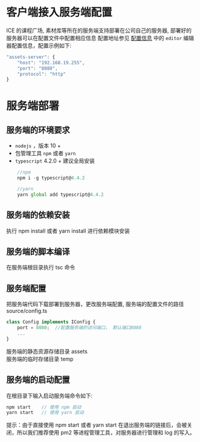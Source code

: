 # 客户端接入服务端配置

ICE 的课程广场, 素材库等所在的服务端支持部署在公司自己的服务器, 部署好的服务器可以在配置文件中配置相应信息 配置地址参见 [配置信息](../index.md) 中的 `editor` 编辑器配置信息，配置示例如下:

```js
"assets-server": {
    "host": "192.168.19.255",
    "port": "8080",
    "protocol": "http"
}
```

# 服务端部署

## 服务端的环境要求

- `nodejs` ，版本 10 +
- 包管理工具 `npm` 或者 `yarn`
- `typescript` 4.2.0 + 建议全局安装

```js
    //npm
    npm i -g typescript@4.4.2

    //yarn
    yarn global add typescript@4.4.2
```

## 服务端的依赖安装

执行 npm install 或者 yarn install 进行依赖模块安装

## 服务端的脚本编译

在服务端根目录执行 tsc 命令

## 服务端配置

把服务端代码下载部署到服务器，更改服务端配置, 服务端的配置文件的路径 source/config.ts

```js
class Config implements IConfig {
    port = 8080;  //配置服务端的访问端口， 默认端口8080
    ...
}
```

服务端的静态资源存储目录 assets <br/>
服务端的临时存储目录 temp

## 服务端的启动配置

在根目录下输入启动服务端命令如下:

```js
npm start    // 使用 npm 启动
yarn start   // 使用 yarn 启动
```

提示：由于直接使用 npm start 或者 yarn start 在退出服务端的链接后，会被关闭，所以我们推荐使用 pm2 等进程管理工具，对服务器进行管理和 log 的写入。
